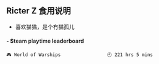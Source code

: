 ## Ricter Z 食用说明
- 喜欢猫猫，是个冇猫孤儿

<!-- steam-box start -->
#### - Steam playtime leaderboard
```text
🎮 World of Warships                 🕘 221 hrs 5 mins
```
<!-- Powered by https://github.com/YouEclipse/steam-box . -->
<!-- steam-box end -->
